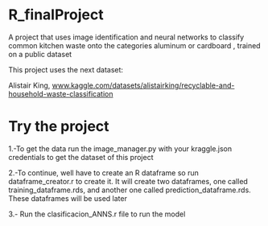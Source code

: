 # R_finalProject

A project that uses image identification and neural networks to classify common kitchen waste onto the categories aluminum or cardboard , trained on a public dataset

This project uses the next dataset:

Alistair King, www.kaggle.com/datasets/alistairking/recyclable-and-household-waste-classification

# Try the project

1.-To get the data run the image_manager.py with your kraggle.json credentials to get the dataset of this project 

2.-To continue, well have to create an R dataframe so run dataframe_creator.r to create it. It will create two dataframes, one called training_dataframe.rds, and another one called prediction_dataframe.rds. These dataframes will be used later

3.- Run the clasificacion_ANNS.r file to run the model
